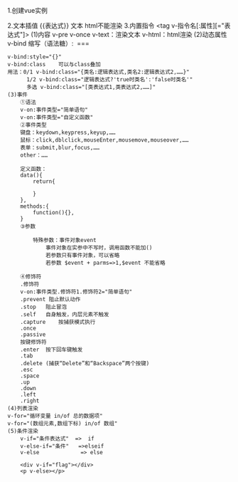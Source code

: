 1.创建vue实例

2.文本插值
	<tag>{{表达式}}</tag>
	文本
	html不能渲染
3.内置指令
	<tag v-指令名[:属性][="表达式"]></tag>
	(1)内容
	v-pre
	v-once
	v-text：渲染文本
	v-html：html渲染
	(2)动态属性
	v-bind	缩写（语法糖）:
	<img v-bind:src="URL"/> === <img :src="URL"/>
	
	v-bind:style="{}"
	v-bind:class	可以与class叠加
	用法：0/1 v-bind:class="{类名:逻辑表达式,类名2:逻辑表达式2,……}"
		  1/2 v-bind:class="逻辑表达式?'true时类名':'false时类名'"
		  多选 v-bind:class="[类表达式1,类表达式2,……]"
	(3)事件  
		①语法
		v-on:事件类型="简单语句"
		v-on:事件类型="自定义函数"
		②事件类型
		键盘：keydown,keypress,keyup,……
		鼠标：click,dblclick,mouseEnter,mousemove,mouseover,……
		表单：submit,blur,focus,……
		other：……
	
		定义函数：
		data(){
			return{
				
			}
		},
		methods:{
			function(){},
		}
		③参数
			
			特殊参数：事件对象event
				事件对象在实参中不写时，调用函数不能加()
				若参数只有事件对象，可以省略
				若参数	$event + parms=>1,$event 不能省略
				
		④修饰符
		.修饰符
		v-on:事件类型.修饰符1.修饰符2="简单语句"
		.prevent 阻止默认动作
		.stop	阻止冒泡
		.self	自身触发，内层元素不触发
		.capture	按捕获模式执行
		.once
		.passive
		按键修饰符
		.enter	按下回车键触发
		.tab
		.delete (捕获“Delete”和“Backspace”两个按键)
		.esc
		.space
		.up
		.down
		.left
		.right
	(4)列表渲染
	v-for="循环变量 in/of 总的数据项"
	v-for="(数组元素,数组下标) in/of 数组"
	(5)条件渲染
		v-if="条件表达式"  =>  if
		v-else-if="条件"   =>elseif
		v-else 			   => else
		
		<div v-if="flag"></div>
		<p v-else></p>
		
	